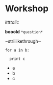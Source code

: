 # Workshop

*ittttalic*

**booold**
`*question*`

~striiiikethrough~

```
for a in b:

  print c

```

- a
- b
- c
